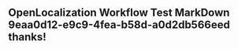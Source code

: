 <properties
ms.topic="hero-topic"
ms.test1="hero-topic"
ms.test2="test"/>

## OpenLocalization Workflow Test MarkDown 9eaa0d12-e9c9-4fea-b58d-a0d2db566eed thanks!
